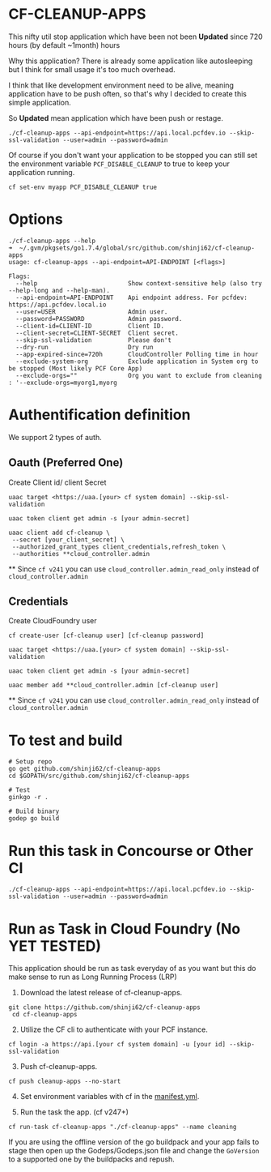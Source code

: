 
# CF-CLEANUP-APPS

This nifty util stop application which have been not been **Updated** since 720 hours (by default ~1month) hours

Why this application?
There is already some application like autosleeping but I think for small usage it's too much overhead.

I think that like development environment need to be alive, meaning application have to be push often, so that's why I decided to create this simple application.

So **Updated** mean application which have been push or restage.

```
./cf-cleanup-apps --api-endpoint=https://api.local.pcfdev.io --skip-ssl-validation --user=admin --password=admin

```

Of course if you don't want your application to be stopped  you can still set the environment variable `PCF_DISABLE_CLEANUP` to true to keep your application running.

```
cf set-env myapp PCF_DISABLE_CLEANUP true
```


# Options

```
./cf-cleanup-apps --help                                                                      ➜  ~/.gvm/pkgsets/go1.7.4/global/src/github.com/shinji62/cf-cleanup-apps
usage: cf-cleanup-apps --api-endpoint=API-ENDPOINT [<flags>]

Flags:
  --help                         Show context-sensitive help (also try --help-long and --help-man).
  --api-endpoint=API-ENDPOINT    Api endpoint address. For pcfdev: https://api.pcfdev.local.io
  --user=USER                    Admin user.
  --password=PASSWORD            Admin password.
  --client-id=CLIENT-ID          Client ID.
  --client-secret=CLIENT-SECRET  Client secret.
  --skip-ssl-validation          Please don't
  --dry-run                      Dry run
  --app-expired-since=720h       CloudController Polling time in hour
  --exclude-system-org           Exclude application in System org to be stopped (Most likely PCF Core App)
  --exclude-orgs=""              Org you want to exclude from cleaning : '--exclude-orgs=myorg1,myorg
```

# Authentification definition
We support 2 types of auth.

## Oauth (Preferred One)

Create Client id/ client Secret

```
uaac target <https://uaa.[your> cf system domain] --skip-ssl-validation

uaac token client get admin -s [your admin-secret]

uaac client add cf-cleanup \
 --secret [your_client_secret] \
 --authorized_grant_types client_credentials,refresh_token \
 --authorities **cloud_controller.admin
```

** Since `cf v241` you can use `cloud_controller.admin_read_only` instead of `cloud_controller.admin`

## Credentials
Create CloudFoundry user
```
cf create-user [cf-cleanup user] [cf-cleanup password]

uaac target <https://uaa.[your> cf system domain] --skip-ssl-validation

uaac token client get admin -s [your admin-secret]

uaac member add **cloud_controller.admin [cf-cleanup user]
```

** Since `cf v241` you can use `cloud_controller.admin_read_only` instead of `cloud_controller.admin`




# To test and build

```
# Setup repo
go get github.com/shinji62/cf-cleanup-apps
cd $GOPATH/src/github.com/shinji62/cf-cleanup-apps

# Test
ginkgo -r .

# Build binary
godep go build
```


# Run this task in Concourse or Other CI

```
./cf-cleanup-apps --api-endpoint=https://api.local.pcfdev.io --skip-ssl-validation --user=admin --password=admin
```




# Run as Task in Cloud Foundry (No YET TESTED)

This application should be run as task everyday of as you want but this do make sense to run as Long Running Process (LRP)

1. Download the latest release of cf-cleanup-apps.

  ```
  git clone https://github.com/shinji62/cf-cleanup-apps
   cd cf-cleanup-apps
  ```

2. Utilize the CF cli to authenticate with your PCF instance.

  ```
  cf login -a https://api.[your cf system domain] -u [your id] --skip-ssl-validation
  ```

3. Push cf-cleanup-apps.

  ```
  cf push cleanup-apps --no-start
  ```

4. Set environment variables with cf  in the [manifest.yml](./manifest.yml).




6. Run the task the app. (cf v247+)

  ```
  cf run-task cf-cleanup-apps "./cf-cleanup-apps" --name cleaning
  ```

  If you are using the offline version of the go buildpack and your app fails to stage then open up the Godeps/Godeps.json file and change the `GoVersion` to a supported one by the buildpacks and repush.
